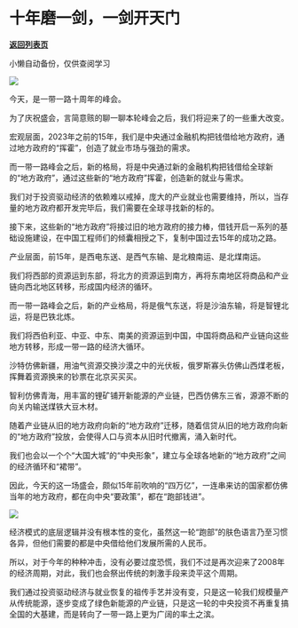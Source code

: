 # 十年磨一剑，一剑开天门

[**返回列表页**](/gzh/政事堂2019)

小懒自动备份，仅供查阅学习

![](https://mmbiz.qpic.cn/mmbiz_jpg/rxhS23yu8cNBR9HUhjlyAzVqfcBvc1qORdylNSHxDff8HZr9Jh3DEicmpkw8eaFIsxEcumuH7WB5pZ3X281DaUg/640?wx_fmt=jpeg)

今天，是一带一路十周年的峰会。

为了庆祝盛会，言简意赅的聊一聊本轮峰会之后，我们将迎来了的一些重大改变。

宏观层面，2023年之前的15年，我们是中央通过金融机构把钱借给地方政府，通过地方政府的“挥霍”，创造了就业市场与强劲的需求。

而一带一路峰会之后，新的格局，将是中央通过新的金融机构把钱借给全球新的“地方政府”，通过这些新的“地方政府”挥霍，创造新的就业与需求。

我们对于投资驱动经济的依赖难以戒掉，庞大的产业就业也需要维持，所以，当存量的地方政府都开发完毕后，我们需要在全球寻找新的标的。

接下来，这些新的“地方政府”将接过旧的地方政府的接力棒，借钱开启一系列的基础设施建设，在中国工程师们的倾囊相授之下，复制中国过去15年的成功之路。

产业层面，前15年，是西电东送、是西气东输、是北粮南运、是北煤南运。

我们将西部的资源运到东部，将北方的资源运到南方，再将东南地区将商品和产业链向西北地区转移，形成国内经济的循环。  

而一带一路峰会之后，新的产业格局，将是俄气东送，将是沙油东输，将是智锂北运，将是巴铁北炼。

我们将西伯利亚、中亚、中东、南美的资源运到中国，中国将商品和产业链向这些地方转移，形成一带一路的经济大循环。  

沙特仿佛新疆，用油气资源交换沙漠之中的光伏板，俄罗斯寡头仿佛山西煤老板，挥舞着资源换来的钞票在北京买买买。

智利仿佛青海，用丰富的锂矿铺开新能源的产业链，巴西仿佛东三省，源源不断的向关内输送煤铁大豆木材。

随着产业链从旧的地方政府向新的“地方政府”迁移，随着信贷从旧的地方政府向新的“地方政府”投放，会使得人口与资本从旧时代撤离，涌入新时代。

我们也会以一个个“大国大城”的“中央形象”，建立与全球各地新的“地方政府”之间的经济循环和“裙带”。

因此，今天的这一场盛会，颇似15年前吹响的“四万亿”，一连串来访的国家都仿佛当年的地方政府，都在向中央“要政策”，都在“跑部钱进”。

![](https://mmbiz.qpic.cn/mmbiz_jpg/rxhS23yu8cNBR9HUhjlyAzVqfcBvc1qOFBWAZ3FnEZv4Eaibf9Aniaw618zicLef2iaFYFiaRc6IKErGcwSOHKNPq1w/640?wx_fmt=jpeg)

经济模式的底层逻辑并没有根本性的变化，虽然这一轮“跑部”的肤色语言乃至习惯各异，但他们需要的都是中央借给他们发展所需的人民币。  

所以，对于今年的种种冲击，没有必要过度恐慌，我们不过是再次迎来了2008年的经济周期，对此，我们也会祭出传统的刺激手段来烫平这个周期。  

我们通过投资驱动经济与就业恢复的祖传手艺并没有变，只是这一轮我们规模量产从传统能源，逐步变成了绿色新能源的产业链，只是这一轮的中央投资不再重复搞全国的大基建，而是转向了一带一路上更为广阔的率土之滨。

